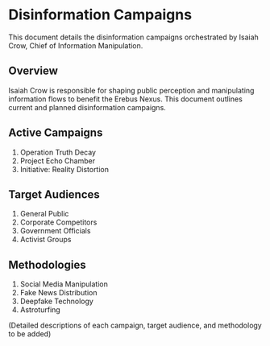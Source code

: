 # Disinformation Campaigns

This document details the disinformation campaigns orchestrated by Isaiah Crow, Chief of Information Manipulation.

## Overview

Isaiah Crow is responsible for shaping public perception and manipulating information flows to benefit the Erebus Nexus. This document outlines current and planned disinformation campaigns.

## Active Campaigns

1. Operation Truth Decay
2. Project Echo Chamber
3. Initiative: Reality Distortion

## Target Audiences

1. General Public
2. Corporate Competitors
3. Government Officials
4. Activist Groups

## Methodologies

1. Social Media Manipulation
2. Fake News Distribution
3. Deepfake Technology
4. Astroturfing

(Detailed descriptions of each campaign, target audience, and methodology to be added)